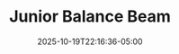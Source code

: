 ---
weight: 400
title: "Junior Balance Beam"
description: "2025 balance beam scores for FIG-sanctioned meets"
icon: "article"
date: "2025-10-19T22:16:36-05:00"
lastmod: "2025-10-19T22:16:36-05:00"
draft: false
toc: true
---